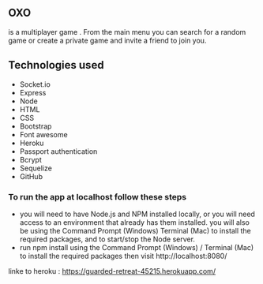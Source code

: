 ## OXO
is a multiplayer game . From the main menu you can search for a random game or create a private game and invite a friend to join you.

## Technologies used
* Socket.io
* Express
* Node
* HTML
* CSS
* Bootstrap
* Font awesome
* Heroku
* Passport authentication
* Bcrypt
* Sequelize
* GitHub

### To run the app at localhost follow these steps
* you will need to have Node.js and NPM installed locally, or you will need access to an environment that already has them installed. you will also be using the Command Prompt (Windows) Terminal (Mac) to install the required packages, and to start/stop the Node server.
* run npm install using the Command Prompt (Windows) / Terminal (Mac) to install the required packages  then visit http://localhost:8080/

linke to heroku : https://guarded-retreat-45215.herokuapp.com/

